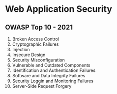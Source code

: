 # Web Application Security

## OWASP Top 10 - 2021
1. Broken Access Control
2. Cryptographic Failures
3. Injection
4. Insecure Design
5. Security Misconfiguration
6. Vulnerable and Outdated Components
7. Identification and Authentication Failures
8. Software and Data Integrity Failures
9. Security Loggin and Monitoring Failures
10. Server-Side Request Forgery
